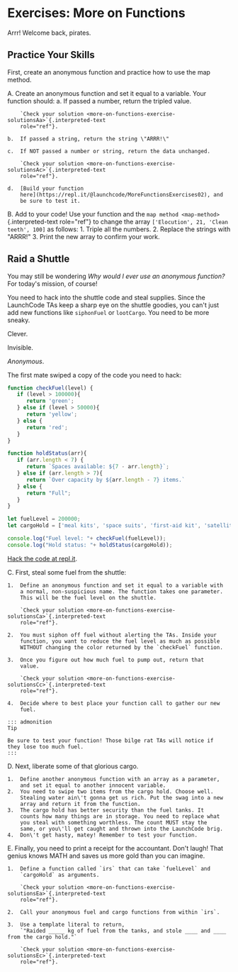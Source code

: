 # Exercises: More on Functions

Arrr! Welcome back, pirates.

## Practice Your Skills

First, create an anonymous function and practice how to use the map
method.

A.  Create an anonymous function and set it equal to a variable. Your
    function should:
    a.  If passed a number, return the tripled value.

        `Check your solution <more-on-functions-exercise-solutionsAa>`{.interpreted-text
        role="ref"}.

    b.  If passed a string, return the string \"ARRR!\"

    c.  If NOT passed a number or string, return the data unchanged.

        `Check your solution <more-on-functions-exercise-solutionsAc>`{.interpreted-text
        role="ref"}.

    d.  [Build your function
        here](https://repl.it/@launchcode/MoreFunctionsExercises02), and
        be sure to test it.
B.  Add to your code! Use your function and the
    `map method <map-method>`{.interpreted-text role="ref"} to change
    the array `['Elocution', 21, 'Clean teeth', 100]` as follows:
    1.  Triple all the numbers.
    2.  Replace the strings with \"ARRR!\"
    3.  Print the new array to confirm your work.

## Raid a Shuttle

You may still be wondering *Why would I ever use an anonymous function?*
For today\'s mission, of course!

You need to hack into the shuttle code and steal supplies. Since the
LaunchCode TAs keep a sharp eye on the shuttle goodies, you can\'t just
add new functions like `siphonFuel` or `lootCargo`. You need to be more
sneaky.

Clever.

Invisible.

*Anonymous*.

The first mate swiped a copy of the code you need to hack:

``` {.js linenos=""}
function checkFuel(level) {
   if (level > 100000){
      return 'green';
   } else if (level > 50000){
      return 'yellow';
   } else {
      return 'red';
   }
}

function holdStatus(arr){
   if (arr.length < 7) {
      return `Spaces available: ${7 - arr.length}`;
   } else if (arr.length > 7){
      return `Over capacity by ${arr.length - 7} items.`
   } else {
      return "Full";
   }
}

let fuelLevel = 200000;
let cargoHold = ['meal kits', 'space suits', 'first-aid kit', 'satellite', 'gold', 'water', 'AE-35 unit'];

console.log("Fuel level: "+ checkFuel(fuelLevel));
console.log("Hold status: "+ holdStatus(cargoHold));
```

[Hack the code at
repl.it](https://repl.it/@launchcode/MoreFunctionsExercises01).

C.  First, steal some fuel from the shuttle:

    1.  Define an anonymous function and set it equal to a variable with
        a normal, non-suspicious name. The function takes one parameter.
        This will be the fuel level on the shuttle.

        `Check your solution <more-on-functions-exercise-solutionsCa>`{.interpreted-text
        role="ref"}.

    2.  You must siphon off fuel without alerting the TAs. Inside your
        function, you want to reduce the fuel level as much as possible
        WITHOUT changing the color returned by the `checkFuel` function.

    3.  Once you figure out how much fuel to pump out, return that
        value.

        `Check your solution <more-on-functions-exercise-solutionsCc>`{.interpreted-text
        role="ref"}.

    4.  Decide where to best place your function call to gather our new
        fuel.

    ::: admonition
    Tip

    Be sure to test your function! Those bilge rat TAs will notice if
    they lose too much fuel.
    :::

D.  Next, liberate some of that glorious cargo.

    1.  Define another anonymous function with an array as a parameter,
        and set it equal to another innocent variable.
    2.  You need to swipe two items from the cargo hold. Choose well.
        Stealing water ain\'t gonna get us rich. Put the swag into a new
        array and return it from the function.
    3.  The cargo hold has better security than the fuel tanks. It
        counts how many things are in storage. You need to replace what
        you steal with something worthless. The count MUST stay the
        same, or you\'ll get caught and thrown into the LaunchCode brig.
    4.  Don\'t get hasty, matey! Remember to test your function.

E.  Finally, you need to print a receipt for the accountant. Don\'t
    laugh! That genius knows MATH and saves us more gold than you can
    imagine.

    1.  Define a function called `irs` that can take `fuelLevel` and
        `cargoHold` as arguments.

        `Check your solution <more-on-functions-exercise-solutionsEa>`{.interpreted-text
        role="ref"}.

    2.  Call your anonymous fuel and cargo functions from within `irs`.

    3.  Use a template literal to return,
        `"Raided _____ kg of fuel from the tanks, and stole ____ and ____ from the cargo hold."`

        `Check your solution <more-on-functions-exercise-solutionsEc>`{.interpreted-text
        role="ref"}.
